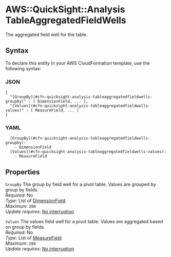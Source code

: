 # AWS::QuickSight::Analysis TableAggregatedFieldWells<a name="aws-properties-quicksight-analysis-tableaggregatedfieldwells"></a>

The aggregated field well for the table\.

## Syntax<a name="aws-properties-quicksight-analysis-tableaggregatedfieldwells-syntax"></a>

To declare this entity in your AWS CloudFormation template, use the following syntax:

### JSON<a name="aws-properties-quicksight-analysis-tableaggregatedfieldwells-syntax.json"></a>

```
{
  "[GroupBy](#cfn-quicksight-analysis-tableaggregatedfieldwells-groupby)" : [ DimensionField, ... ],
  "[Values](#cfn-quicksight-analysis-tableaggregatedfieldwells-values)" : [ MeasureField, ... ]
}
```

### YAML<a name="aws-properties-quicksight-analysis-tableaggregatedfieldwells-syntax.yaml"></a>

```
  [GroupBy](#cfn-quicksight-analysis-tableaggregatedfieldwells-groupby): 
    - DimensionField
  [Values](#cfn-quicksight-analysis-tableaggregatedfieldwells-values): 
    - MeasureField
```

## Properties<a name="aws-properties-quicksight-analysis-tableaggregatedfieldwells-properties"></a>

`GroupBy`  <a name="cfn-quicksight-analysis-tableaggregatedfieldwells-groupby"></a>
The group by field well for a pivot table\. Values are grouped by group by fields\.  
*Required*: No  
*Type*: List of [DimensionField](aws-properties-quicksight-analysis-dimensionfield.md)  
*Maximum*: `200`  
*Update requires*: [No interruption](https://docs.aws.amazon.com/AWSCloudFormation/latest/UserGuide/using-cfn-updating-stacks-update-behaviors.html#update-no-interrupt)

`Values`  <a name="cfn-quicksight-analysis-tableaggregatedfieldwells-values"></a>
The values field well for a pivot table\. Values are aggregated based on group by fields\.  
*Required*: No  
*Type*: List of [MeasureField](aws-properties-quicksight-analysis-measurefield.md)  
*Maximum*: `200`  
*Update requires*: [No interruption](https://docs.aws.amazon.com/AWSCloudFormation/latest/UserGuide/using-cfn-updating-stacks-update-behaviors.html#update-no-interrupt)